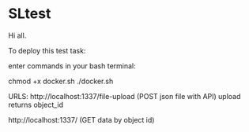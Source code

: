 # SLtest

Hi all.

To deploy this test task: 

enter commands in your bash terminal:

chmod +x docker.sh
./docker.sh

URLS:
http://localhost:1337/file-upload
(POST json file with API) upload returns object_id


http://localhost:1337/ (GET data by object id)

